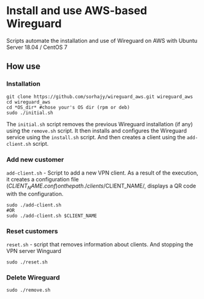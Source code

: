 # Install and use AWS-based Wireguard
Scripts automate the installation and use of Wireguard on AWS with Ubuntu Server 18.04 / CentOS 7

## How use

### Installation
```
git clone https://github.com/sorhajy/wireguard_aws.git wireguard_aws
cd wireguard_aws
cd *OS_dir* #chose your's OS dir (rpm or deb)
sudo ./initial.sh
```

The `initial.sh` script removes the previous Wireguard installation (if any) using the `remove.sh` script. It then installs and configures the Wireguard service using the `install.sh` script. And then creates a client using the `add-client.sh` script.

### Add new customer
`add-client.sh` - Script to add a new VPN client. As a result of the execution, it creates a configuration file ($CLIENT_NAME.conf) on the path ./clients/$CLIENT_NAME/, displays a QR code with the configuration.

```
sudo ./add-client.sh
#OR
sudo ./add-client.sh $CLIENT_NAME
```

### Reset customers
`reset.sh` - script that removes information about clients. And stopping the VPN server Winguard
```
sudo ./reset.sh
```

### Delete Wireguard
```
sudo ./remove.sh
```
